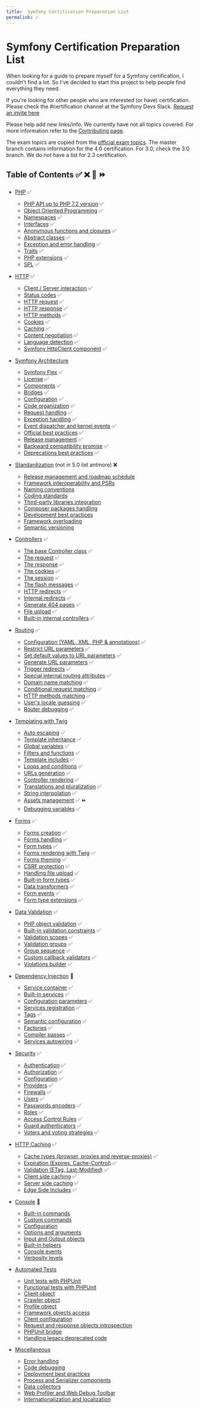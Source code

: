 ```yaml
---
title:  Symfony Certification Preparation List
permalink: /
---
```


# Symfony Certification Preparation List
When looking for a guide to prepare myself for a Symfony certification, I couldn't find a lot. So I've decided to start this project to help people find everything they need.

If you're looking for other people who are interested (or have) certification. Please check the #certification channel at the Symfony Devs Slack. [Request an invite here](https://symfony.com/slack-invite)

Please help add new links/info. We currently have not all topics covered. For more information refer to the [Contributing page](contributing.md).

The exam topics are copied from the [official exam topics](https://sensiolabs.com/en/symfony/certification.html). The master branch contains information for the 4.0 certification. For 3.0, check the 3.0 branch. We do not have a list for 2.3 certification.

## Table of Contents ✅ ❌ 🌈 ⏩

- [PHP](/topics/php-and-web-security.md) ✅
    - [PHP API up to PHP 7.2 version](/topics/php-and-web-security.md#php-api-up-to-php-72-version) ✅
    - [Object Oriented Programming](/topics/php-and-web-security.md#object-oriented-programming) ✅
    - [Namespaces](/topics/php-and-web-security.md#namespaces) ✅
    - [Interfaces](/topics/php-and-web-security.md#interfaces) ✅
    - [Anonymous functions and closures](/topics/php-and-web-security.md#anonymous-functions-and-closures) ✅
    - [Abstract classes](/topics/php-and-web-security.md#abstract-classes) ✅
    - [Exception and error handling](/topics/php-and-web-security.md#exception-and-error-handling) ✅
    - [Traits](/topics/php-and-web-security.md#traits) ✅
    - [PHP extensions](/topics/php-and-web-security.md#php-extensions) ✅
    - [SPL](/topics/php-and-web-security.md#spl) ✅
- [HTTP](/topics/http.md) ✅ 
    - [Client / Server interaction](/topics/http.md#client--server-interaction) ✅ 
    - [Status codes](/topics/http.md#status-codes) ✅ 
    - [HTTP request](/topics/http.md#http-request) ✅ 
    - [HTTP response](/topics/http.md#http-response) ✅ 
    - [HTTP methods](/topics/http.md#http-methods) ✅ 
    - [Cookies](/topics/http.md#cookies) ✅ 
    - [Caching](/topics/http.md#caching) ✅ 
    - [Content negotiation](/topics/http.md#content-negotiation) ✅ 
    - [Language detection](/topics/http.md#language-detection) ✅ 
    - [Symfony HttpClient component](https://symfony.com/doc/5.0/http_client.html) ✅ 
    
- [Symfony Architecture](/topics/symfony-architecture.md)
    - [Symfony Flex](/topics/symfony-architecture.md#symfony-flex) ✅
    - [License](/topics/symfony-architecture.md#license) ✅
    - [Components](/topics/symfony-architecture.md#components) ✅
    - [Bridges](/topics/symfony-architecture.md#bridges) ✅ 
    - [Configuration](/topics/symfony-architecture.md#configuration) ✅
    - [Code organization](/topics/symfony-architecture.md#code-organization) ✅
    - [Request handling](/topics/symfony-architecture.md#request-handling) ✅
    - [Exception handling](/topics/symfony-architecture.md#exception-handling) ✅ 
    - [Event dispatcher and kernel events](/topics/symfony-architecture.md#event-dispatcher-and-kernel-events) ✅
    - [Official best practices](/topics/symfony-architecture.md#official-best-practices) ✅
    - [Release management](/topics/symfony-architecture.md#release-management) ✅
    - [Backward compatibility promise](/topics/symfony-architecture.md#backward-compatibility-promise) ✅
    - [Deprecations best practices](/topics/symfony-architecture.md#deprecations-best-practices) ✅
- [Standardization](/topics/standardization.md) (not in 5.0 list antmore) ❌
    - [Release management and roadmap schedule](/topics/standardization.md#release-management-and-roadmap-schedule)
    - [Framework interoperability and PSRs](/topics/standardization.md#framework-interoperability-and-psrs)
    - [Naming conventions](/topics/standardization.md#naming-conventions)
    - [Coding standards](/topics/standardization.md#coding-standards)
    - [Third-party libraries integration](/topics/standardization.md#third-party-libraries-integration)
    - [Composer packages handling](/topics/standardization.md#composer-packages-handling)
    - [Development best practices](/topics/standardization.md#development-best-practices)
    - [Framework overloading](/topics/standardization.md#framework-overloading)
    - [Semantic versioning](/topics/standardization.md#semantic-versioning)
- [Controllers](/topics/controllers.md) ✅
    - [The base Controller class](/topics/controllers.md#the-base-controller-class) ✅
    - [The request](/topics/controllers.md#the-request) ✅
    - [The response](/topics/controllers.md#the-response) ✅
    - [The cookies](/topics/controllers.md#the-cookies) ✅
    - [The session](/topics/controllers.md#the-session) ✅
    - [The flash messages](/topics/controllers.md#the-flash-messages) ✅
    - [HTTP redirects](/topics/controllers.md#http-redirects) ✅
    - [Internal redirects](/topics/controllers.md#internal-redirects) ✅
    - [Generate 404 pages](/topics/controllers.md#generate-404-pages) ✅
    - [File upload](/topics/controllers.md#file-upload) ✅
    - [Built-in internal controllers](/topics/controllers.md#built-in-internal-controllers) ✅
- [Routing](/topics/routing.md) ✅
    - [Configuration (YAML, XML, PHP & annotations)](/topics/routing.md#configuration-yaml-xml-php--annotations) ✅
    - [Restrict URL parameters](/topics/routing.md#restrict-url-parameters) ✅
    - [Set default values to URL parameters](/topics/routing.md#set-default-values-to-url-parameters) ✅
    - [Generate URL parameters](/topics/routing.md#generate-url-parameters) ✅
    - [Trigger redirects](/topics/routing.md#trigger-redirects) ✅
    - [Special internal routing attributes](/topics/routing.md#special-internal-routing-attributes) ✅
    - [Domain name matching](/topics/routing.md#domain-name-matching) ✅
    - [Conditional request matching](/topics/routing.md#conditional-request-matching) ✅
    - [HTTP methods matching](/topics/routing.md#http-methods-matching) ✅
    - [User's locale guessing](/topics/routing.md#users-locale-guessing) ✅
    - [Router debugging](/topics/routing.md#router-debugging) ✅
- [Templating with Twig](/topics/templating-with-twig.md) 
    - [Auto escaping](/topics/templating-with-twig.md#auto-escaping) ✅
    - [Template inheritance](/topics/templating-with-twig.md#template-inheritance) ✅
    - [Global variables](/topics/templating-with-twig.md#global-variables) ✅
    - [Filters and functions](/topics/templating-with-twig.md#filters-and-functions) ✅
    - [Template includes](/topics/templating-with-twig.md#template-includes) ✅
    - [Loops and conditions](/topics/templating-with-twig.md#loops-and-conditions) ✅
    - [URLs generation](/topics/templating-with-twig.md#urls-generation) ✅
    - [Controller rendering](/topics/templating-with-twig.md#controller-rendering) ✅
    - [Translations and pluralization](/topics/templating-with-twig.md#translations-and-pluralization) ✅
    - [String interpolation](/topics/templating-with-twig.md#string-interpolation) ✅
    - [Assets management](/topics/templating-with-twig.md#assets-management) ✅ ⏩
    - [Debugging variables](/topics/templating-with-twig.md#debugging-variables) ✅ 
- [Forms](/topics/forms.md) ✅ 
    - [Forms creation](/topics/forms.md#forms-creation) ✅ 
    - [Forms handling](/topics/forms.md#forms-handling) ✅ 
    - [Form types](/topics/forms.md#form-types) ✅ 
    - [Forms rendering with Twig](/topics/forms.md#forms-rendering-with-twig) ✅ 
    - [Forms theming](/topics/forms.md#forms-theming) ✅ 
    - [CSRF protection](/topics/forms.md#csrf-protection) ✅ 
    - [Handling file upload](/topics/forms.md#handling-file-upload) ✅ 
    - [Built-in form types](/topics/forms.md#built-in-form-types) ✅ 
    - [Data transformers](/topics/forms.md#data-transformers) ✅ 
    - [Form events](/topics/forms.md#form-events) ✅ 
    - [Form type extensions](/topics/forms.md#form-type-extensions) ✅ 
- [Data Validation](/topics/data-validation.md) ✅
    - [PHP object validation](/topics/data-validation.md#php-object-validation) ✅
    - [Built-in validation constraints](/topics/data-validation.md#built-in-validation-constraints) ✅
    - [Validation scopes](/topics/data-validation.md#validation-scopes) ✅
    - [Validation groups](/topics/data-validation.md#validation-groups) ✅
    - [Group sequence](/topics/data-validation.md#group-sequence) ✅
    - [Custom callback validators](/topics/data-validation.md#custom-callback-validators) ✅
    - [Violations builder](/topics/data-validation.md#violations-builder) ✅
- [Dependency Injection](/topics/dependency-injection.md) 🌈
    - [Service container](/topics/dependency-injection.md#service-container) ✅
    - [Built-in services](/topics/dependency-injection.md#built-in-services) ✅
    - [Configuration parameters](/topics/dependency-injection.md#configuration-parameters) ✅
    - [Services registration](/topics/dependency-injection.md#services-registration) ✅
    - [Tags](/topics/dependency-injection.md#tags) ✅
    - [Semantic configuration](/topics/dependency-injection.md#semantic-configuration) ✅
    - [Factories](/topics/dependency-injection.md#factories) ✅
    - [Compiler passes](/topics/dependency-injection.md#compiler-passes) ✅
    - [Services autowiring](/topics/dependency-injection.md#services-autowiring) ✅
- [Security](/topics/security.md) ✅
    - [Authentication](/topics/security.md#authentication) ✅
    - [Authorization](/topics/security.md#authorization) ✅
    - [Configuration](/topics/security.md#configuration) ✅
    - [Providers](/topics/security.md#providers) ✅
    - [Firewalls](/topics/security.md#firewalls) ✅
    - [Users](/topics/security.md#users) ✅
    - [Passwords encoders](/topics/security.md#passwords-encoders) ✅
    - [Roles](/topics/security.md#roles) ✅
    - [Access Control Rules](/topics/security.md#access-control-rules) ✅
    - [Guard authenticators](/topics/security.md#guard-authenticators) ✅
    - [Voters and voting strategies](/topics/security.md#voters-and-voting-strategies) ✅
- [HTTP Caching](/topics/http-caching.md) ✅
    - [Cache types (browser, proxies and reverse-proxies)](/topics/http-caching.md#cache-types-browser-proxies-and-reverse-proxies) ✅
    - [Expiration (Expires, Cache-Control)](/topics/http-caching.md#expiration-expires-cache-control) ✅
    - [Validation (ETag, Last-Modified)](/topics/http-caching.md#validation-etag-last-modified) ✅
    - [Client side caching](/topics/http-caching.md#client-side-caching) ✅
    - [Server side caching](/topics/http-caching.md#server-side-caching) ✅
    - [Edge Side Includes](/topics/http-caching.md#edge-side-includes) ✅
- [Console](/topics/console.md) 🌈
    - [Built-in commands](/topics/console.md#built-in-commands)
    - [Custom commands](/topics/console.md#custom-commands)
    - [Configuration](/topics/console.md#configuration)
    - [Options and arguments](/topics/console.md#options-and-arguments)
    - [Input and Output objects](/topics/console.md#input-and-output-objects)
    - [Built-in helpers](/topics/console.md#built-in-helpers)
    - [Console events](/topics/console.md#console-events)
    - [Verbosity levels](/topics/console.md#verbosity-levels)
- [Automated Tests](/topics/automated-tests.md)
    - [Unit tests with PHPUnit](/topics/automated-tests.md#unit-tests-with-phpunit)
    - [Functional tests with PHPUnit](/topics/automated-tests.md#functional-tests-with-phpunit)
    - [Client object](/topics/automated-tests.md#client-object)
    - [Crawler object](/topics/automated-tests.md#crawler-object)
    - [Profile object](/topics/automated-tests.md#profile-object)
    - [Framework objects access](/topics/automated-tests.md#framework-objects-access)
    - [Client configuration](/topics/automated-tests.md#client-configuration)
    - [Request and response objects introspection](/topics/automated-tests.md#request-and-response-objects-introspection)
    - [PHPUnit bridge](/topics/automated-tests.md#phpunit-bridge)
    - [Handling legacy deprecated code](/topics/automated-tests.md#handling-legacy-deprecated-code)
- [Miscellaneous](/topics/miscellaneous.md)
    - [Error handling](/topics/miscellaneous.md#error-handling)
    - [Code debugging](/topics/miscellaneous.md#code-debugging)
    - [Deployment best practices](/topics/miscellaneous.md#deployment-best-practices)
    - [Process and Serializer components](/topics/miscellaneous.md#process-and-serializer-components)
    - [Data collectors](/topics/miscellaneous.md#data-collectors)
    - [Web Profiler and Web Debug Toolbar](/topics/miscellaneous.md#web-profiler-and-web-debug-toolbar)
    - [Internationalization and localization](/topics/miscellaneous.md#internationalization-and-localization)
